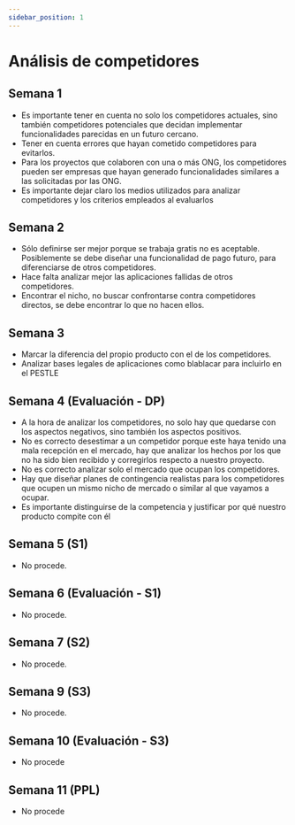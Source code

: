 ```yaml
---
sidebar_position: 1
---
```


# Análisis de competidores

## Semana 1

- Es importante tener en cuenta no solo los competidores actuales, sino también competidores potenciales que decidan implementar funcionalidades parecidas en un futuro cercano.  
- Tener en cuenta errores que hayan cometido competidores para evitarlos. 
- Para los proyectos que colaboren con una o más ONG, los competidores pueden ser empresas que hayan generado funcionalidades similares a las solicitadas por las ONG.  
- Es importante dejar claro los medios utilizados para analizar competidores y los criterios empleados al evaluarlos

## Semana 2

- Sólo definirse ser mejor porque se trabaja gratis no es aceptable. Posiblemente se debe diseñar una funcionalidad de pago futuro, para diferenciarse de otros competidores.  
- Hace falta analizar mejor las aplicaciones fallidas de otros competidores. 
- Encontrar el nicho, no buscar confrontarse contra competidores directos, se debe encontrar lo que no hacen ellos.

## Semana 3

- Marcar la diferencia del propio producto con el de los competidores.
- Analizar bases legales de aplicaciones como blablacar para incluirlo en el PESTLE

## Semana 4 (Evaluación - DP)

- A la hora de analizar los competidores, no solo hay que quedarse con los aspectos negativos, sino también los aspectos positivos.
- No es correcto desestimar a un competidor porque este haya tenido una mala recepción en el mercado, hay que analizar los hechos por los que no ha sido bien recibido y corregirlos respecto a nuestro proyecto.
- No es correcto analizar solo el mercado que ocupan los competidores.
- Hay que diseñar planes de contingencia realistas para los competidores que ocupen un mismo nicho de mercado o similar al que vayamos a ocupar.
- Es importante distinguirse de la competencia y justificar por qué nuestro producto compite con él

## Semana 5 (S1)

- No procede.

## Semana 6 (Evaluación - S1)

- No procede.

## Semana 7 (S2)

- No procede.

## Semana 9 (S3) 

- No procede.

## Semana 10 (Evaluación - S3)

- No procede

## Semana 11 (PPL)

- No procede
